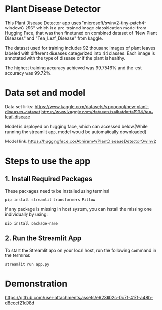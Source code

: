 
# Plant Disease Detector

This Plant Disease Detector app uses "microsoft/swinv2-tiny-patch4-window8-256" which is a pre-trained image classification model from Hugging Face, that was then finetuned on combined dataset of "New Plant Diseases" and "Tea_Leaf_Disease" from kaggle.

The dataset used for training includes 92 thousand images of plant leaves labeled with different diseases categorized into 44 classes. Each image is annotated with the type of disease or if the plant is healthy.

The highest training accuracy achieved was 99.7546% and the test accuracy was 99.72%.


# Data set and model

Data set links: https://www.kaggle.com/datasets/vipoooool/new-plant-diseases-dataset
                https://www.kaggle.com/datasets/saikatdatta1994/tea-leaf-disease



Model is deployed on hugging face, which can accessed below.(While running the streamlit app, model would be automatically downloaded)

Model link: https://huggingface.co/Abhiram4/PlantDiseaseDetectorSwinv2


# Steps to use the app

## 1. Install Required Packages

These packages need to be installed using terminal

```pip install streamlit transformers Pillow```

If any package is missing in host system, you can install the missing one individually by using:

```pip install package-name```


## 2. Run the Streamlit App
To start the Streamlit app on your local host, run the following command in the terminal:

```streamlit run app.py```

# Demonstration



https://github.com/user-attachments/assets/e623602c-0c7f-417f-a48b-d8cccf21d98d


